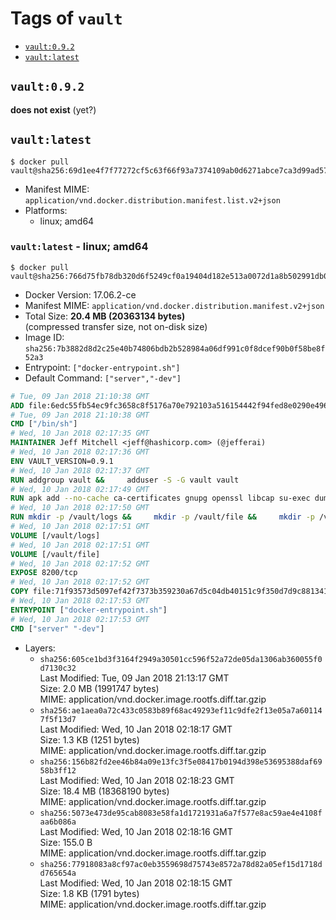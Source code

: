 <!-- THIS FILE IS GENERATED VIA './update-remote.sh' -->

# Tags of `vault`

-	[`vault:0.9.2`](#vault092)
-	[`vault:latest`](#vaultlatest)

## `vault:0.9.2`

**does not exist** (yet?)

## `vault:latest`

```console
$ docker pull vault@sha256:69d1ee4f7f77272cf5c63f66f93a7374109ab0d6271abce7ca3d99ad57b076b5
```

-	Manifest MIME: `application/vnd.docker.distribution.manifest.list.v2+json`
-	Platforms:
	-	linux; amd64

### `vault:latest` - linux; amd64

```console
$ docker pull vault@sha256:766d75fb78db320d6f5249cf0a19404d182e513a0072d1a8b502991db0f2adf0
```

-	Docker Version: 17.06.2-ce
-	Manifest MIME: `application/vnd.docker.distribution.manifest.v2+json`
-	Total Size: **20.4 MB (20363134 bytes)**  
	(compressed transfer size, not on-disk size)
-	Image ID: `sha256:7b3882d8d2c25e40b74806bdb2b528984a06df991c0f8dcef90b0f58be8f52a3`
-	Entrypoint: `["docker-entrypoint.sh"]`
-	Default Command: `["server","-dev"]`

```dockerfile
# Tue, 09 Jan 2018 21:10:38 GMT
ADD file:6edc55fb54ec9fc3658c8f5176a70e792103a516154442f94fed8e0290e4960e in / 
# Tue, 09 Jan 2018 21:10:38 GMT
CMD ["/bin/sh"]
# Wed, 10 Jan 2018 02:17:35 GMT
MAINTAINER Jeff Mitchell <jeff@hashicorp.com> (@jefferai)
# Wed, 10 Jan 2018 02:17:36 GMT
ENV VAULT_VERSION=0.9.1
# Wed, 10 Jan 2018 02:17:37 GMT
RUN addgroup vault &&     adduser -S -G vault vault
# Wed, 10 Jan 2018 02:17:49 GMT
RUN apk add --no-cache ca-certificates gnupg openssl libcap su-exec dumb-init &&     gpg --keyserver pgp.mit.edu --recv-keys 91A6E7F85D05C65630BEF18951852D87348FFC4C &&     mkdir -p /tmp/build &&     cd /tmp/build &&     wget https://releases.hashicorp.com/vault/${VAULT_VERSION}/vault_${VAULT_VERSION}_linux_amd64.zip &&     wget https://releases.hashicorp.com/vault/${VAULT_VERSION}/vault_${VAULT_VERSION}_SHA256SUMS &&     wget https://releases.hashicorp.com/vault/${VAULT_VERSION}/vault_${VAULT_VERSION}_SHA256SUMS.sig &&     gpg --batch --verify vault_${VAULT_VERSION}_SHA256SUMS.sig vault_${VAULT_VERSION}_SHA256SUMS &&     grep vault_${VAULT_VERSION}_linux_amd64.zip vault_${VAULT_VERSION}_SHA256SUMS | sha256sum -c &&     unzip -d /bin vault_${VAULT_VERSION}_linux_amd64.zip &&     cd /tmp &&     rm -rf /tmp/build &&     apk del gnupg openssl &&     rm -rf /root/.gnupg
# Wed, 10 Jan 2018 02:17:50 GMT
RUN mkdir -p /vault/logs &&     mkdir -p /vault/file &&     mkdir -p /vault/config &&     chown -R vault:vault /vault
# Wed, 10 Jan 2018 02:17:51 GMT
VOLUME [/vault/logs]
# Wed, 10 Jan 2018 02:17:51 GMT
VOLUME [/vault/file]
# Wed, 10 Jan 2018 02:17:52 GMT
EXPOSE 8200/tcp
# Wed, 10 Jan 2018 02:17:52 GMT
COPY file:71f93573d5097ef42f7373b359230a67d5c04db40151c9f350d7d9c881341c67 in /usr/local/bin/docker-entrypoint.sh 
# Wed, 10 Jan 2018 02:17:53 GMT
ENTRYPOINT ["docker-entrypoint.sh"]
# Wed, 10 Jan 2018 02:17:53 GMT
CMD ["server" "-dev"]
```

-	Layers:
	-	`sha256:605ce1bd3f3164f2949a30501cc596f52a72de05da1306ab360055f0d7130c32`  
		Last Modified: Tue, 09 Jan 2018 21:13:17 GMT  
		Size: 2.0 MB (1991747 bytes)  
		MIME: application/vnd.docker.image.rootfs.diff.tar.gzip
	-	`sha256:ae1aea0a72c433c0583b89f68ac49293ef11c9dfe2f13e05a7a601147f5f13d7`  
		Last Modified: Wed, 10 Jan 2018 02:18:17 GMT  
		Size: 1.3 KB (1251 bytes)  
		MIME: application/vnd.docker.image.rootfs.diff.tar.gzip
	-	`sha256:156b82fd2ee46b84a09e13fc3f5e08417b0194d398e53695388daf6958b3ff12`  
		Last Modified: Wed, 10 Jan 2018 02:18:23 GMT  
		Size: 18.4 MB (18368190 bytes)  
		MIME: application/vnd.docker.image.rootfs.diff.tar.gzip
	-	`sha256:5073e473de95cab8083e58fa1d1721931a6a7f577e8ac59ae4e4108faa6b086a`  
		Last Modified: Wed, 10 Jan 2018 02:18:16 GMT  
		Size: 155.0 B  
		MIME: application/vnd.docker.image.rootfs.diff.tar.gzip
	-	`sha256:77918083a8cf97ac0eb3559698d75743e8572a78d82a05ef15d1718dd765654a`  
		Last Modified: Wed, 10 Jan 2018 02:18:15 GMT  
		Size: 1.8 KB (1791 bytes)  
		MIME: application/vnd.docker.image.rootfs.diff.tar.gzip
